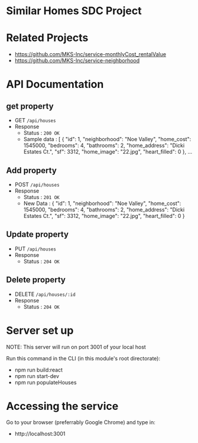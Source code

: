 # Similar Homes SDC Project

# Related Projects
- https://github.com/MKS-Inc/service-monthlyCost_rentalValue
- https://github.com/MKS-Inc/service-neighborhood

# API Documentation

## get property
- GET `/api/houses`
- Response
  - Status : `200 OK`
  - Sample data :
    [
    {
        "id": 1,
        "neighborhood": "Noe Valley",
        "home_cost": 1545000,
        "bedrooms": 4,
        "bathrooms": 2,
        "home_address": "Dicki Estates Ct.",
        "sf": 3312,
        "home_image": "22.jpg",
        "heart_filled": 0
    },
    ...

## Add property
- POST `/api/houses`
- Response
  - Status : `201 OK`
  - New Data : 
    {
        "id": 1,
        "neighborhood": "Noe Valley",
        "home_cost": 1545000,
        "bedrooms": 4,
        "bathrooms": 2,
        "home_address": "Dicki Estates Ct.",
        "sf": 3312,
        "home_image": "22.jpg",
        "heart_filled": 0
    }

## Update property
- PUT `/api/houses`
- Response
  - Status : `204 OK`

## Delete property
- DELETE `/api/houses/:id`
- Response
  - Status : `204 OK`

# Server set up
NOTE: This server will run on port 3001 of your local host

Run this command in the CLI (in this module's root directorate):
- npm run build:react
- npm run start-dev
- npm run populateHouses

# Accessing the service
Go to your browser (preferrably Google Chrome) and type in:
- http://localhost:3001